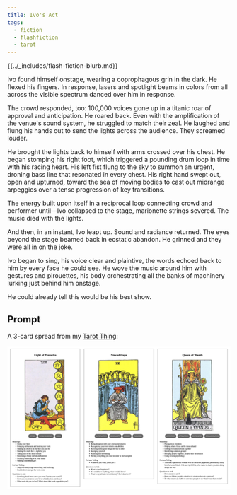 ```yaml
---
title: Ivo's Act
tags:
  - fiction
  - flashfiction
  - tarot
---
```


{{../_includes/flash-fiction-blurb.md}}

<!--more-->

Ivo found himself onstage, wearing a coprophagous grin in the dark. He flexed his fingers. In response, lasers and spotlight beams in colors from all across the visible spectrum danced over him in response.

The crowd responded, too: 100,000 voices gone up in a titanic roar of approval and anticipation. He roared back. Even with the amplification of the venue's sound system, he struggled to match their zeal. He laughed and flung his hands out to send the lights across the audience. They screamed louder. 

He brought the lights back to himself with arms crossed over his chest. He began stomping his right foot, which triggered a pounding drum loop in time with his racing heart. His left fist flung to the sky to summon an urgent, droning bass line that resonated in every chest. His right hand swept out, open and upturned, toward the sea of moving bodies to cast out midrange arpeggios over a tense progression of key transitions.

The energy built upon itself in a reciprocal loop connecting crowd and performer until—Ivo collapsed to the stage, marionette strings severed. The music died with the lights.

And then, in an instant, Ivo leapt up. Sound and radiance returned. The eyes beyond the stage beamed back in ecstatic abandon. He grinned and they were all in on the joke. 

Ivo began to sing, his voice clear and plaintive, the words echoed back to him by every face he could see. He wove the music around him with gestures and pirouettes, his body orchestrating all the banks of machinery lurking just behind him onstage. 

He could already tell this would be his best show.

## Prompt

A 3-card spread from my [Tarot Thing](https://lmorchard.github.io/tarot-thing/):

![](20220505080740.png)
